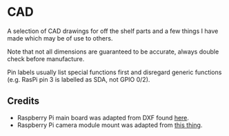 CAD
===

A selection of CAD drawings for off the shelf parts and a few things I have made which may be of use to others.

Note that not all dimensions are guaranteed to be accurate, always double check before manufacture.

Pin labels usually list special functions first and disregard generic functions (e.g. RasPi pin 3 is labelled as SDA, not GPIO 0/2).

Credits
-------

  - Raspberry Pi main board was adapted from DXF found [here](http://www.raspberry-projects.com/pi/pi-hardware/model-b-cad).
  - Raspberry Pi camera module mount was adapted from [this thing](http://www.thingiverse.com/thing:214466).
